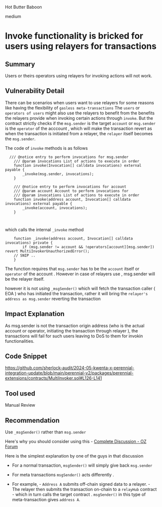 Hot Butter Baboon

medium

# Invoke functionality is bricked for users using relayers for transactions

## Summary
Users or theirs operators using relayers for invoking actions will not work.
## Vulnerability Detail
There can be scenarios when users  want to use relayers for some reasons like having the flexibility of `gasless meta-transactions` 
The `users` or `operators of users` might also use the relayers to benefit from the benefits the relayers provide when invoking certain actions through `invoke`. But the contract strictly checks if the `msg.sender` is the target `account` or `msg.sender` is the `operator` of the acccount , which will make the transaction revert as when the transaction is initiated from a relayer, the `relayer` itself becomes the `msg.sender`.

The code of `invoke` methods is as follows

```solidity
  /// @notice entry to perform invocations for msg.sender
    /// @param invocations List of actions to execute in order
    function invoke(Invocation[] calldata invocations) external payable {
        _invoke(msg.sender, invocations);
    }

    /// @notice entry to perform invocations for account
    /// @param account Account to perform invocations for
    /// @param invocations List of actions to execute in order
    function invoke(address account, Invocation[] calldata invocations) external payable {
        _invoke(account, invocations);
    }

        
```
which calls the internal `_invoke` method

```solidity
    function _invoke(address account, Invocation[] calldata invocations) private {
        if (msg.sender != account && !operators[account][msg.sender]) revert MultiInvokerUnauthorizedError();
    // SNIP ..
    }
```

The function requires that `msg.sender` has to be the `account` itself or `operator` of the account .
However in case of relayers use , msg.sender will be the relayer itself.

however it is not using `_msgSender()` which will fetch the transaction caller ( EOA ) who has initiated the transaction, rather it will bring the `relayer's address as msg.sender` reverting the transaction


## Impact Explanation
As msg.sender is not the transaction origin address (who is the actual account or operator,  initiating the transaction through relayer ), the transactions will fail for such users leaving to DoS to them for invokin functionalities.

## Code Snippet
https://github.com/sherlock-audit/2024-05-kwenta-x-perennial-integration-update/blob/main/perennial-v2/packages/perennial-extensions/contracts/MultiInvoker.sol#L126-L141

## Tool used

Manual Review

## Recommendation
Use `_msgSender()` rather than `msg.sender`

Here's why you should consider using this - [Complete Discussion - OZ Forum](https://forum.openzeppelin.com/t/why-use-msgsender-rather-than-msg-sender/4370/5)

Here is the simplest explanation by one of the guys in that discussion 

- For a normal transaction, `msgSender()` will simply give back `msg.sender` 

- For meta transactions `msgSender()` acts differently . 
- For example, 
      - `Address A` submits off-chain signed data to a relayer.
      - The relayer then submits the transaction on-chain to a `relayHub` contract
      - which in turn calls the target contract . `msgSender()` in this type of meta-transaction gives `address A`.
